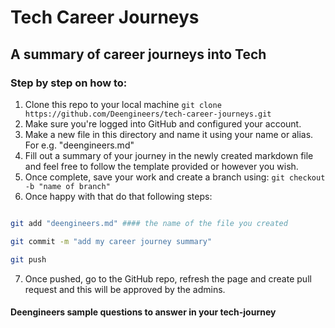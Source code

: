 # Tech Career Journeys

## A summary of career journeys into Tech


### Step by step on how to:

1. Clone this repo to your local machine ``` git clone https://github.com/Deengineers/tech-career-journeys.git ```
2. Make sure you're logged into GitHub and configured your account. 
3. Make a new file in this directory and name it using your name or alias. For e.g. "deengineers.md"
4. Fill out a summary of your journey in the newly created markdown file and feel free to follow the template provided or however you wish.
5. Once complete, save your work and create a branch using:  ``` git checkout -b "name of branch" ```
6. Once happy with that do that following steps: 

```sh

git add "deengineers.md" #### the name of the file you created

git commit -m "add my career journey summary"

git push

```

7. Once pushed, go to the GitHub repo, refresh the page and create pull request and this will be approved by the admins.

#### Deengineers sample questions to answer in your tech-journey

